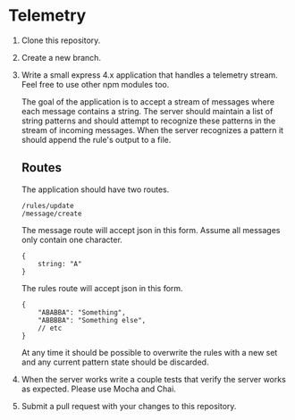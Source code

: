 Telemetry
=========

1. Clone this repository.
2. Create a new branch.
3. Write a small express 4.x application that handles a telemetry stream. Feel free to use other npm modules too.

	The goal of the application is to accept a stream of messages where each message contains a string. The server should maintain a list of string patterns and should attempt to recognize these patterns in the stream of incoming messages. When the server recognizes a pattern it should append the rule's output to a file.

	## Routes

	The application should have two routes. 

	```
	/rules/update
	/message/create
	```

	The message route will accept json in this form. Assume all messages only contain one character.

	```
	{
		string: "A"
	}
	```

	The rules route will accept json in this form.

	```
	{
		"ABABBA": "Something",
		"ABBBBA": "Something else",
		// etc
	}
	```

	At any time it should be possible to overwrite the rules with a new set and any current pattern state should be discarded.

4. When the server works write a couple tests that verify the server works as expected. Please use Mocha and Chai. 

5. Submit a pull request with your changes to this repository.
